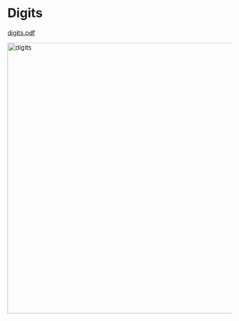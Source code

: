 # Digits
[digits.pdf](https://github.com/zarhmirbrahim/Digits/files/15310371/digits.pdf)


<img width="610" alt="digits" src="https://github.com/zarhmirbrahim/Digits/assets/95173166/ecd6b5a0-70f1-4821-a20a-3c0943f0da01">

